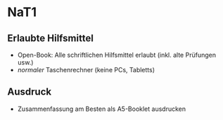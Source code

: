 NaT1
====

Erlaubte Hilfsmittel
--------------------
* Open-Book: Alle schriftlichen Hilfsmittel erlaubt (inkl. alte Prüfungen usw.)
* _normaler_ Taschenrechner (keine PCs, Tabletts)

Ausdruck
--------
* Zusammenfassung am Besten als A5-Booklet ausdrucken

